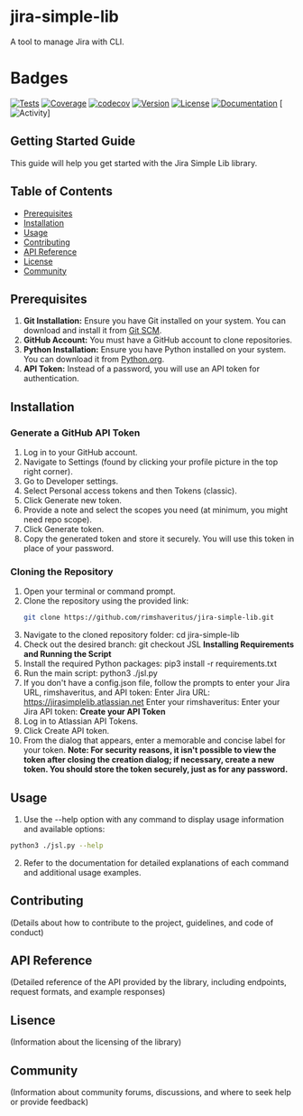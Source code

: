  # jira-simple-lib
A tool to manage Jira with CLI.

# Badges

[![Tests](https://img.shields.io/badge/tests-passing-brightgreen)](https://github.com/jira-power-tools/jira-simple-lib/actions/workflows/run_tests_and_coverage.yml)
[![Coverage](https://img.shields.io/badge/coverage-95%25-brightgreen)](https://example.com/coverage-report)
[![codecov](https://codecov.io/gh/jira-power-tools/jira-power-tools-jira-simple-lib/graph/badge.svg?token=C1UM5OCOS6)](https://codecov.io/gh/jira-power-tools/jira-power-tools-jira-simple-lib)
[![Version](https://img.shields.io/badge/version-1.0-blue)](https://github.com/jira-power-tools/jira-simple-lib/releases)
[![License](https://img.shields.io/badge/license-MIT-green)](https://github.com/jira-power-tools/jira-simple-lib/blob/JSL/LICENSE)
[![Documentation](https://img.shields.io/badge/documentation-yes-blue)](https://github.com/jira-power-tools/jira-simple-lib/wiki)
[![Activity](https://img.shields.io/github.com/last-commit/jira-power-tools/jira-simple-lib/commits/main)]
<!-- (https://github.com/jira-power-tools/jira-simple-lib/commits/main) -->









## Getting Started Guide

This guide will help you get started with the Jira Simple Lib library.

## Table of Contents

- [Prerequisites](#Prerequisites)
- [Installation](#installation)
- [Usage](#usage)
- [Contributing](#contributing)
- [API Reference](#api-reference)
- [License](#license)
- [Community](#community)

## Prerequisites

1. **Git Installation:** Ensure you have Git installed on your system. You can download and install it from [Git SCM](https://git-scm.com/).
2. **GitHub Account:** You must have a GitHub account to clone repositories.
3. **Python Installation:** Ensure you have Python installed on your system. You can download it from [Python.org](https://www.python.org/).
4. **API Token:** Instead of a password, you will use an API token for authentication.

## Installation

### Generate a GitHub API Token

1. Log in to your GitHub account.
2. Navigate to Settings (found by clicking your profile picture in the top right corner).
3. Go to Developer settings.
4. Select Personal access tokens and then Tokens (classic).
5. Click Generate new token.
6. Provide a note and select the scopes you need (at minimum, you might need repo scope).
7. Click Generate token.
8. Copy the generated token and store it securely. You will use this token in place of your password.

### Cloning the Repository

1. Open your terminal or command prompt.
2. Clone the repository using the provided link:
   ```sh
   git clone https://github.com/rimshaveritus/jira-simple-lib.git
3. Navigate to the cloned repository folder:
   cd jira-simple-lib
4. Check out the desired branch:
   git checkout JSL
**Installing Requirements and Running the Script**
1. Install the required Python packages:
   pip3 install -r requirements.txt
2. Run the main script:
   python3 ./jsl.py
3. If you don't have a config.json file, follow the prompts to enter your Jira URL, rimshaveritus, and API token:
    Enter Jira URL: https://jirasimplelib.atlassian.net
    Enter your rimshaveritus:
    Enter your Jira API token:
**Create your API Token**
1. Log in to Atlassian API Tokens.
2. Click Create API token.
3. From the dialog that appears, enter a memorable and concise label for your token.
**Note: For security reasons, it isn't possible to view the token after closing the creation dialog; if necessary, create a new token. You should store the token securely, just as for any password.**

## Usage

1. Use the --help option with any command to display usage information and available options:
```sh
python3 ./jsl.py --help
```
2. Refer to the documentation for detailed explanations of each command and additional usage examples.

## Contributing

(Details about how to contribute to the project, guidelines, and code of conduct)

## API Reference

(Detailed reference of the API provided by the library, including endpoints, request formats, and example responses)

## Lisence

(Information about the licensing of the library)

## Community

(Information about community forums, discussions, and where to seek help or provide feedback)



